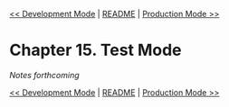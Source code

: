 [&lt;&lt; Development Mode](ch14-development-mode.md) | [README](README.md) | [Production Mode &gt;&gt;](ch16-production-mode.md)

# Chapter 15. Test Mode

*Notes forthcoming*

[&lt;&lt; Development Mode](ch14-development-mode.md) | [README](README.md) | [Production Mode &gt;&gt;](ch16-production-mode.md)